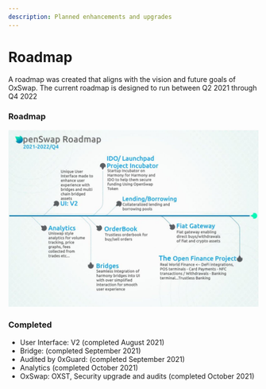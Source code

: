 ```yaml
---
description: Planned enhancements and upgrades
---
```


# Roadmap

A roadmap was created that aligns with the vision and future goals of OxSwap.  The current roadmap is designed to run between Q2 2021 through Q4 2022

### Roadmap

![](.gitbook/assets/roadmap.jpg)

### **Completed**

* User Interface: V2 (completed August 2021)
* Bridge: (completed September 2021)
* Audited by 0xGuard: (completed September 2021)&#x20;
* Analytics (completed October 2021)
* OxSwap: OXST, Security upgrade and audits (completed October 2021)
